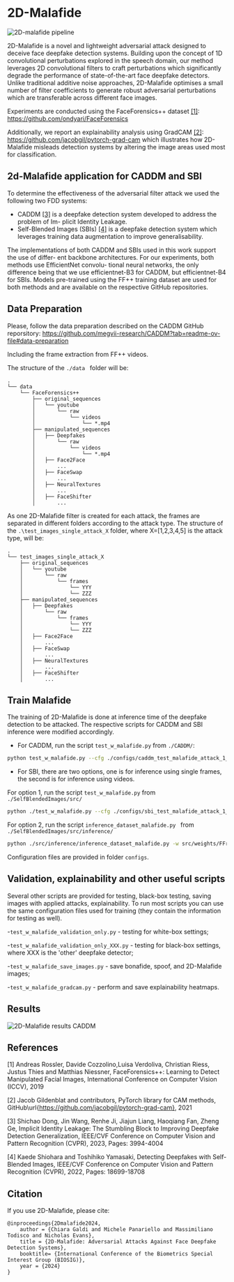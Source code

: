 # 2D-Malafide

![2D-malafide pipeline](https://github.com/eurecom-fscv/2D-Malafide/blob/main/img/2D-malafide-pipeline.png?raw=true)

2D-Malafide is a novel and lightweight adversarial attack designed to deceive face deepfake detection systems. Building upon the concept of 1D convolutional perturbations explored in the speech domain, our method leverages 2D convolutional filters to craft perturbations which significantly degrade the performance of state-of-the-art face deepfake detectors. Unlike traditional additive noise approaches, 2D-Malafide optimises a small number of filter coefficients to generate robust adversarial perturbations which are transferable across different face images.

Experiments are conducted using the FaceForensics++ dataset [[1]](#ff): https://github.com/ondyari/FaceForensics

Additionally, we report an explainability analysis using GradCAM [[2]](#gradcam): https://github.com/jacobgil/pytorch-grad-cam
which illustrates how 2D-Malafide misleads detection systems by altering the image areas used most for classification.

## 2d-Malafide application for CADDM and SBI
To determine the effectiveness of the adversarial filter attack we used the following two
FDD systems:
- CADDM [[3]](#caddm) is a deepfake detection system developed to address the problem of Im-
plicit Identity Leakage.
- Self-Blended Images (SBIs) [[4]](#sbi) is a deepfake detection system which leverages
training data augmentation to improve generalisability.

The implementations of both CADDM and SBIs used in this work support the use of differ-
ent backbone architectures. For our experiments, both methods use EfficientNet convolu-
tional neural networks, the only difference being that we use efficientnet-B3 for CADDM,
but efficientnet-B4 for SBIs. Models pre-trained using the FF++ training dataset are used
for both methods and are available on the respective GitHub repositories.

## Data Preparation
Please, follow the data preparation described on the CADDM GitHub reporsitory: https://github.com/megvii-research/CADDM?tab=readme-ov-file#data-preparation

Including the frame extraction from FF++ videos.

The structure of the ```./data ``` folder will be:

```code
.
└── data
    └── FaceForensics++
        ├── original_sequences
        │   └── youtube
        │       └── raw
        │           └── videos
        │               └── *.mp4
        ├── manipulated_sequences
        │   ├── Deepfakes
        │       └── raw
        │           └── videos
        │               └── *.mp4
        │   ├── Face2Face
        │		...
        │   ├── FaceSwap
        │		...
        │   ├── NeuralTextures
        │		...
        │   ├── FaceShifter
        │		...
```

As one 2D-Malafide filter is created for each attack, the frames are separated in different folders according to the attack type. The structure of the ```.\test_images_single_attack_X``` folder, where X=[1,2,3,4,5] is the attack type, will be:

```code
.
└── test_images_single_attack_X
    ├── original_sequences
    │   └── youtube
    │       └── raw
    │           └── frames
    │               └── YYY
    │               └── ZZZ
    ├── manipulated_sequences
    │   ├── Deepfakes
    │       └── raw
    │           └── frames
    │               └── YYY
    │               └── ZZZ
    │   ├── Face2Face
    │		...
    │   ├── FaceSwap
    │		...
    │   ├── NeuralTextures
    │		...
    │   ├── FaceShifter
    │		...
```

## Train Malafide
The training of 2D-Malafide is done at inference time of the deepfake detection to be attacked. The respective scripts for CADDM and SBI inference were modified accordingly.

- For CADDM, run the script ```test_w_malafide.py``` from ```./CADDM/```:

```bash
python test_w_malafide.py --cfg ./configs/caddm_test_malafide_attack_1_fs_3.cfg
```
- For SBI, there are two options, one is for inference using single frames, the second is for inference using videos.

For option 1, run the script ```test_w_malafide.py``` from ```./SelfBlendedImages/src/```

```bash
python ./test_w_malafide.py --cfg ./configs/sbi_test_malafide_attack_1_fs_3.cfg
```

For option 2, run the script ```inference_dataset_malafide.py ``` from ```./SelfBlendedImages/src/inference/```

```bash
python ./src/inference/inference_dataset_malafide.py -w src/weights/FFraw.tar -d FF -f 3 -a Deepfakes -m /medias/db/ImagingSecurity_misc/galdi/Mastro/CADDM/CADDM_efficientnet-b3_ep100_bs32/ -n 32
```

Configuration files are provided in folder ```configs```.

## Validation, explainability and other useful scripts
Several other scripts are provided for testing, black-box testing, saving images with applied attacks, explainability. To run most scripts you can use the same configuration files used for training (they contain the information for testing as well).

-```test_w_malafide_validation_only.py``` - testing for white-box settings;

-```test_w_malafide_validation_only_XXX.py``` - testing for black-box settings, where XXX is the 'other' deepfake detector;

-```test_w_malafide_save_images.py``` - save bonafide, spoof, and 2D-Malafide images;

-```test_w_malafide_gradcam.py``` - perform and save explainability heatmaps.

## Results
![2D-Malafide results CADDM](https://github.com/eurecom-fscv/2D-Malafide/blob/main/img/examples3.png)

## References
<span id="ff">[1]</span> Andreas Rossler, Davide Cozzolino,Luisa Verdoliva, Christian Riess, Justus Thies and Matthias Niessner, FaceForensics++: Learning to Detect Manipulated Facial Images, International Conference on Computer Vision (ICCV), 2019

<span id="gradcam">[2]</span> Jacob Gildenblat and contributors, PyTorch library for CAM methods, GitHub\url{https://github.com/jacobgil/pytorch-grad-cam}, 2021

<span id="caddm">[3]</span> Shichao Dong, Jin Wang, Renhe Ji, Jiajun Liang, Haoqiang Fan, Zheng Ge, Implicit Identity Leakage: The Stumbling Block to Improving Deepfake Detection Generalization, IEEE/CVF Conference on Computer Vision and Pattern Recognition (CVPR), 2023, Pages: 3994-4004

<span id="sbi">[4]</span> Kaede Shiohara and Toshihiko Yamasaki, Detecting Deepfakes with Self-Blended Images, IEEE/CVF Conference on Computer Vision and Pattern Recognition (CVPR), 2022, Pages: 18699-18708

## Citation
If you use 2D-Malafide, please cite:

```
@inproceedings{2Dmalafide2024,
	author = {Chiara Galdi and Michele Panariello and Massimiliano Todisco and Nicholas Evans},
	title = {2D-Malafide: Adversarial Attacks Against Face Deepfake Detection Systems},
	booktitle= {International Conference of the Biometrics Special Interest Group (BIOSIG)},
	year = {2024}
}
```
